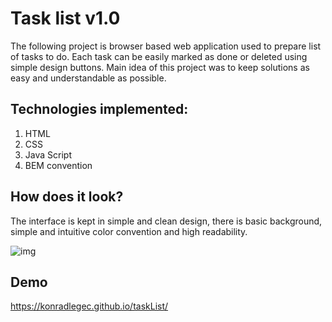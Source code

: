 # Task list v1.0

The following project is browser based web application used to prepare list of tasks to do. Each task can be easily marked as done or deleted using simple design buttons.
Main idea of this project was to keep solutions as easy and understandable as possible.

## Technologies implemented:
1. HTML
2. CSS
3. Java Script
4. BEM convention

## How does it look?

The interface is kept in simple and clean design, there is basic background, simple and intuitive color convention and high readability.

![img](http://foto-hosting.pl/img/9f/dd/b6/9fddb6f07c95a5522d9c15d96db2109f3fe0e03f.jpeg)

## Demo
https://konradlegec.github.io/taskList/
